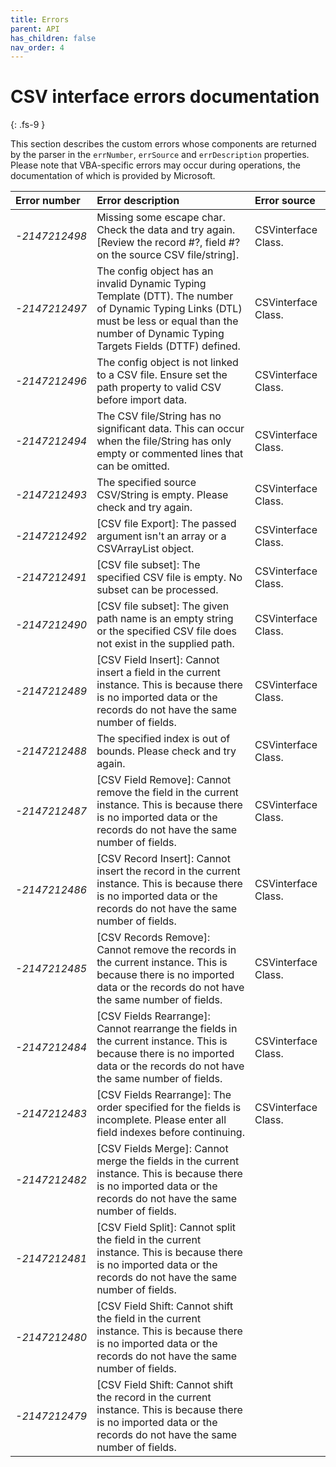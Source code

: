 ```yaml
---
title: Errors
parent: API
has_children: false
nav_order: 4
---
```


# CSV interface errors documentation
{: .fs-9 }

This section describes the custom errors whose components are returned by the parser in the `errNumber`, `errSource` and `errDescription` properties. Please note that VBA-specific errors may occur during operations, the documentation of which is provided by Microsoft.

<table>
<thead>
<tr>
<th style="text-align: left;">Error number</th>
<th style="text-align: left;">Error description</th>
<th style="text-align: left;">Error source</th>
</tr>
</thead>
<tbody>
<tr>
<td style="text-align: left;"><em>-2147212498</em></td>
<td style="text-align: left;">Missing some escape char. Check the data and try again. [Review the record #?, field #? on the source CSV file/string].</td>
<td style="text-align: left;">CSVinterface Class.</td>
</tr>
<tr>
<td style="text-align: left;"><em>-2147212497</em></td>
<td style="text-align: left;">The config object has an invalid Dynamic Typing Template (DTT). The number of Dynamic Typing Links (DTL) must be less or equal than the number of Dynamic Typing Targets Fields (DTTF) defined.</td>
<td style="text-align: left;">CSVinterface Class.</td>
</tr>
<tr>
<td style="text-align: left;"><em>-2147212496</em></td>
<td style="text-align: left;">The config object is not linked to a CSV file. Ensure set the path property to valid CSV before import data.</td>
<td style="text-align: left;">CSVinterface Class.</td>
</tr>
<tr>
<td style="text-align: left;"><em>-2147212494</em></td>
<td style="text-align: left;">The CSV file/String has no significant data. This can occur when the file/String has only empty or commented lines that can be omitted.</td>
<td style="text-align: left;">CSVinterface Class.</td>
</tr>
<tr>
<td style="text-align: left;"><em>-2147212493</em></td>
<td style="text-align: left;">The specified source CSV/String is empty. Please check and try again.</td>
<td style="text-align: left;">CSVinterface Class.</td>
</tr>
<tr>
<td style="text-align: left;"><em>-2147212492</em></td>
<td style="text-align: left;">[CSV file Export]: The passed argument isn't an array or a CSVArrayList object.</td>
<td style="text-align: left;">CSVinterface Class.</td>
</tr>
<tr>
<td style="text-align: left;"><em>-2147212491</em></td>
<td style="text-align: left;">[CSV file subset]: The specified CSV file is empty. No subset can be processed.</td>
<td style="text-align: left;">CSVinterface Class.</td>
</tr>
<tr>
<td style="text-align: left;"><em>-2147212490</em></td>
<td style="text-align: left;">[CSV file subset]: The given path name is an empty string or the specified CSV file does not exist in the supplied path.</td>
<td style="text-align: left;">CSVinterface Class.</td>
</tr>
<tr>
<td style="text-align: left;"><em>-2147212489</em></td>
<td style="text-align: left;">[CSV Field Insert]: Cannot insert a field in the current instance. This is because there is no imported data or the records do not have the same number of fields.</td>
<td style="text-align: left;">CSVinterface Class.</td>
</tr>
<tr>
<td style="text-align: left;"><em>-2147212488</em></td>
<td style="text-align: left;">The specified index is out of bounds. Please check and try again.</td>
<td style="text-align: left;">CSVinterface Class.</td>
</tr>
<tr>
<td style="text-align: left;"><em>-2147212487</em></td>
<td style="text-align: left;">[CSV Field Remove]: Cannot remove the field in the current instance. This is because there is no imported data or the records do not have the same number of fields.</td>
<td style="text-align: left;">CSVinterface Class.</td>
</tr>
<td style="text-align: left;"><em>-2147212486</em></td>
<td style="text-align: left;">[CSV Record Insert]: Cannot insert the record in the current instance. This is because there is no imported data or the records do not have the same number of fields.</td>
<td style="text-align: left;">CSVinterface Class.</td>
</tr>
<tr>
<td style="text-align: left;"><em>-2147212485</em></td>
<td style="text-align: left;">[CSV Records Remove]: Cannot remove the records in the current instance. This is because there is no imported data or the records do not have the same number of fields.</td>
<td style="text-align: left;">CSVinterface Class.</td>
</tr>
<tr>
<td style="text-align: left;"><em>-2147212484</em></td>
<td style="text-align: left;">[CSV Fields Rearrange]: Cannot rearrange the fields in the current instance. This is because there is no imported data or the records do not have the same number of fields.</td>
<td style="text-align: left;">CSVinterface Class.</td>
</tr>
<tr>
<td style="text-align: left;"><em>-2147212483</em></td>
<td style="text-align: left;">[CSV Fields Rearrange]: The order specified for the fields is incomplete. Please enter all field indexes before continuing.</td>
<td style="text-align: left;">CSVinterface Class.</td>
</tr>
<tr>
<td style="text-align: left;"><em>-2147212482</em></td>
<td style="text-align: left;">[CSV Fields Merge]: Cannot merge the fields in the current instance. This is because there is no imported data or the records do not have the same number of fields.</td>
</tr>
<tr>
<td style="text-align: left;"><em>-2147212481</em></td>
<td style="text-align: left;">[CSV Field Split]: Cannot split the field in the current instance. This is because there is no imported data or the records do not have the same number of fields.</td>
</tr>
<tr>
<td style="text-align: left;"><em>-2147212480</em></td>
<td style="text-align: left;">[CSV Field Shift: Cannot shift the field in the current instance. This is because there is no imported data or the records do not have the same number of fields.</td>
</tr>
<tr>
<td style="text-align: left;"><em>-2147212479</em></td>
<td style="text-align: left;">[CSV Field Shift: Cannot shift the record in the current instance. This is because there is no imported data or the records do not have the same number of fields.</td>
</tr>
</tbody>
</table>